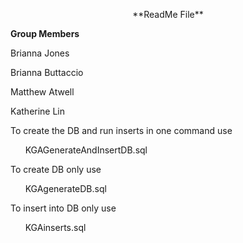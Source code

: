 <p align="center">
**ReadMe File**
</p>

**Group Members**

Brianna Jones

Brianna Buttaccio

Matthew Atwell

Katherine Lin



To create the DB and run inserts in one command use 

&nbsp;&nbsp;&nbsp;&nbsp;&nbsp;&nbsp;KGAGenerateAndInsertDB.sql


To create DB only use

&nbsp;&nbsp;&nbsp;&nbsp;&nbsp;&nbsp;KGAgenerateDB.sql


To insert into DB only use

&nbsp;&nbsp;&nbsp;&nbsp;&nbsp;&nbsp;KGAinserts.sql
